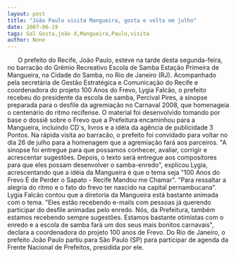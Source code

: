 ```yaml
---
layout: post
title: "João Paulo visita Mangueira, gosta e volta em julho"
date: 2007-06-19
tags: Gal Gosta,joão d,Mangueira,Paulo,visita
author: None
---
```

&nbsp;
&nbsp;
&nbsp;
O prefeito do Recife, Jo&atilde;o Paulo, esteve na tarde desta segunda-feira, no barrac&atilde;o do Gr&ecirc;mio Recreativo Escola de Samba Esta&ccedil;&atilde;o Primeira de Mangueira, na Cidade do Samba, no Rio de Janeiro (RJ). 
Acompanhado pela secret&aacute;ria de Gest&atilde;o Estrat&eacute;gica e Comunica&ccedil;&atilde;o do Recife e coordenadora do projeto 100 Anos do Frevo, Lygia Falc&atilde;o, o prefeito recebeu do presidente da escola de samba, Percival Pires, a sinopse preparada para o desfile da agremia&ccedil;&atilde;o no Carnaval 2008, que homenageia o centen&aacute;rio do ritmo recifense. 
O material foi desenvolvido tomando por base o dossi&ecirc; sobre o Frevo que a Prefeitura encaminhou para a Mangueira, incluindo CD&acute;s, livros e a id&eacute;ia da ag&ecirc;ncia de publicidade 3 Pontos. Na r&aacute;pida visita ao barrac&atilde;o, o prefeito foi convidado para voltar no dia 26 de julho para a homenagem que a agremia&ccedil;&atilde;o far&aacute; aos parceiros. 
&quot;A sinopse foi entregue para que possamos conhecer, avaliar, corrigir e acrescentar sugest&otilde;es. Depois, o texto ser&aacute; entregue aos compositores para que eles possam desenvolver o samba-enredo&quot;, explicou Lygia, acrescentando que a id&eacute;ia da Mangueira &eacute; que o tema seja &quot;100 Anos do Frevo &Eacute; de Perder o Sapato - Recife Mandou me Chamar&quot;. &quot;Para ressaltar a alegria do ritmo e o fato do frevo ter nascido na capital pernambucana&quot;. 
Lygia Falc&atilde;o contou que a diretoria da Mangueira est&aacute; bastante animada com o tema. 
&quot;Eles est&atilde;o recebendo e-mails com pessoas j&aacute; querendo participar do desfile animadas pelo enredo. N&oacute;s, da Prefeitura, tamb&eacute;m estamos recebendo sempre sugest&otilde;es. Estamos bastante otimistas com o enredo e a escola de samba far&aacute; um dos seus mais bonitos carnavais&quot;, declara a coordenadora do projeto 100 anos de Frevo. 
Do Rio de Janeiro, o prefeito Jo&atilde;o Paulo partiu para S&atilde;o Paulo (SP) para participar de agenda da Frente Nacional de Prefeitos, presidida por ele.  